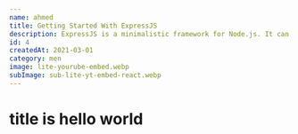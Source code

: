 ```yaml
---
name: ahmed
title: Getting Started With ExpressJS
description: ExpressJS is a minimalistic framework for Node.js. It can be used to create powerful APIs.
id: 4
createdAt: 2021-03-01
category: men
image: lite-yourube-embed.webp
subImage: sub-lite-yt-embed-react.webp
---
```


# title is hello world